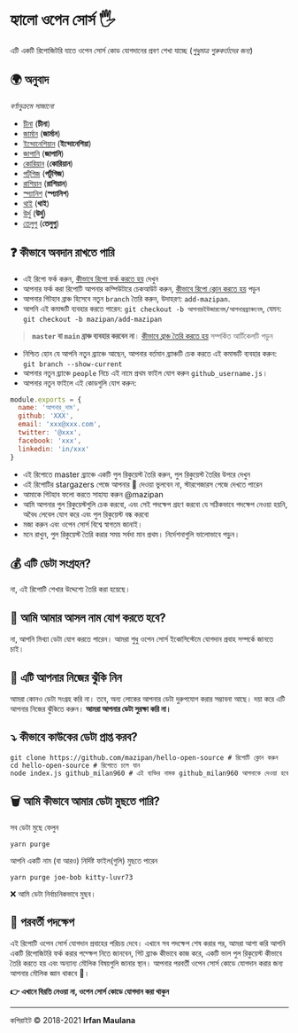 # হ্যালো ওপেন সোর্স 🖐️

এটি একটি রিপোজিটরি যাতে ওপেন সোর্স কোড যোগদানের প্রবণ শেখা যাচ্ছে (_শুধুমাত্র শুরুকর্তাদের জন্য_)

## 🌍 অনুবাদ

_বর্ণানুক্রমে সাজানো_

- [চীনা](./translations/README-CHI.md) (**চীনা**)
- [জার্মান](./translations/README-DE.md) (**জার্মান**)
- [ইন্দোনেশিয়ান](./translations/README-ID.md) (**ইন্দোনেশিয়া**)
- [জাপানি](./translations/README-JP.md) (**জাপানি**)
- [কোরিয়ান](./translations/README-KR.md) (**কোরিয়ান**)
- [পর্টুগিজ](./translations/README-PT-BR.md) (**পর্টুগিজ**)
- [রাশিয়ান](./translations/README-RU.md) (**রাশিয়ান**)
- [স্প্যানিশ](./translations/README-ES.md) (**স্প্যানিশ**)
- [থাই](./translations/README-TH.md) (**থাই**)
- [উর্দু](./translations/README-UR.md) (**উর্দু**)
- [তেলুগু](./translations/README-TE.md) (**তেলুগু**)

## ❓ কীভাবে অবদান রাখতে পারি

- এই রিপো ফর্ক করুন, [কীভাবে রিপো ফর্ক করতে হয়](https://help.github.com/articles/fork-a-repo/) দেখুন
- আপনার ফর্ক করা রিপোটি আপনার কম্পিউটারে চেকআউট করুন, [কীভাবে রিপো ক্লোন করতে হয়](https://docs.github.com/en/github/creating-cloning-and-archiving-repositories/cloning-a-repository) পড়ুন
- আপনার গিটহাব ব্রাঞ্চ হিসেবে নতুন `branch` তৈরি করুন, উদাহরণ: `add-mazipan`.
- আপনি এই কমান্ডটি ব্যবহার করতে পারেন: `git checkout -b আপনারইউজারনেম/আপনারব্র্যাঞ্চনেম`, যেমন: `git checkout -b mazipan/add-mazipan`

> **`master` বা `main` ব্রাঞ্চ ব্যবহার করবেন না**।
> [কীভাবে ব্রাঞ্চ তৈরি করতে হয়](https://help.github.com/articles/creating-and-deleting-branches-within-your-repository/) সম্পর্কিত আর্টিকেলটি পড়ুন

- নিশ্চিত হোন যে আপনি নতুন ব্র্যাঞ্চে আছেন, আপনার বর্তমান ব্র্যাঞ্চটি চেক করতে এই কমান্ডটি ব্যবহার করুন: `git branch --show-current`
- আপনার নতুন ব্র্যাঞ্চে `people` নিচে এই নামে প্রথম ফাইল যোগ করুন `github_username.js`।
- আপনার নতুন ফাইলে এই কোডগুলি যোগ করুন:

```js
module.exports = {
  name: 'আপনার_নাম',
  github: 'XXX',
  email: 'xxx@xxx.com',
  twitter: '@xxx',
  facebook: 'xxx',
  linkedin: 'in/xxx'
}
```
- এই রিপোতে master ব্র্যাঞ্চে একটি পুল রিকুয়েস্ট তৈরি করুন, পুল রিকুয়েস্ট তৈরির উপরে দেখুন
- এই রিপোটির stargazers পেজে আপনার 🌟 দেওয়া ভুলবেন না, স্টারগেজারস পেজে দেখতে পারেন
- আমাকে গিটহাব ফলো করতে সাহায্য করুন @mazipan
- আমি আপনার পুল রিকুয়েস্টগুলি চেক করবো, এবং সেই পদক্ষেপ গ্রহণ করবো যে সঠিকভাবে পদক্ষেপ নেওয়া হয়নি, অবৈধ লেবেল যোগ করে এবং পুল রিকুয়েস্ট বন্ধ করবো
- মজা করুন এবং ওপেন সোর্স বিশ্বে স্বাগতম জানাই।
- মনে রাখুন, পুল রিকুয়েস্ট তৈরি করার সময় সর্বদা মান প্রথম। নির্দেশনাগুলি ভালোভাবে পড়ুন।

## 💰 এটি ডেটা সংগ্রহন?
না, এই রিপোটি শেখার উদ্দেশ্যে তৈরি করা হয়েছে।

## 🥶 আমি আমার আসল নাম যোগ করতে হবে?
না, আপনি মিথ্যা ডেটা যোগ করতে পারেন।
আমরা শুধু ওপেন সোর্স ইকোসিস্টেমে যোগদান প্রবাহ সম্পর্কে জানতে চাই।

## 🙈 এটি আপনার নিজের ঝুঁকি নিন
আমরা কোনও ডেটা সংগ্রহ করি না।
তবে, অন্য লোকের আপনার ডেটা দুরুপযোগ করার সম্ভাবনা আছে।
দয়া করে এটি আপনার নিজের ঝুঁকিতে করুন।
**আমরা আপনার ডেটা সুরক্ষা করি না।**

## ⤵️ কীভাবে কাউকের ডেটা প্রাপ্ত করব?
```shell
git clone https://github.com/mazipan/hello-open-source # রিপোটি ক্লোন করুন
cd hello-open-source # রিপোতে চলে যান
node index.js github_milan960 # এই ব্যক্তির নামক github_milan960 আপনাকে দেওয়া হবে
```
## 🗑️ আমি কীভাবে আমার ডেটা মুছতে পারি?
সব ডেটা মুছে ফেলুন

```shell
yarn purge

```
আপনি একটি নাম (বা আরও) নির্দিষ্ট ফাইল(গুলি) মুছতে পারেন

```shell
yarn purge joe-bob kitty-luvr73

```

❌ আমি ডেটা নির্বাচনিকভাবে মুছব।

## 🚶 পরবর্তী পদক্ষেপ

এই রিপোটি ওপেন সোর্স যোগদান প্রবাহের পরিচয় দেবে।
এখানে সব পদক্ষেপ শেষ করার পর, আমরা আশা করি আপনি একটি রিপোজিটরি ফর্ক করার পদ্ক্ষেপ নিতে জানবেন, গিট ব্র্যাঞ্চ কীভাবে কাজ করে, একটি ভাল পুল রিকুয়েস্ট কীভাবে তৈরি করতে হয় এবং অন্যান্য মৌলিক বিষয়গুলি জানার স্থান। আপনার পরবর্তী ওপেন সোর্স কোডে যোগদান করার জন্য আপনার মৌলিক জ্ঞান থাকবে 🥳।

**👉 এখানে বিরতি নেওয়া না, ওপেন সোর্স কোডে যোগদান করা থাকুন**

---

কপিরাইট © 2018-2021 **Irfan Maulana**
